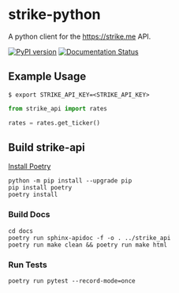 # strike-python
A python client for the https://strike.me API.  

[![PyPI version](https://badge.fury.io/py/strike-api.svg)](https://badge.fury.io/py/strike-api)
[![Documentation Status](https://readthedocs.org/projects/strike-api/badge/?version=latest)](https://strike-api.readthedocs.io/en/latest/?badge=latest)


## Example Usage
`$ export STRIKE_API_KEY=<STRIKE_API_KEY>`
```python
from strike_api import rates

rates = rates.get_ticker()
```

## Build strike-api
[Install Poetry](https://python-poetry.org/docs/#installation)
```
python -m pip install --upgrade pip
pip install poetry
poetry install
```

### Build Docs
```
cd docs
poetry run sphinx-apidoc -f -o . ../strike_api
poetry run make clean && poetry run make html
```

### Run Tests
```
poetry run pytest --record-mode=once
```